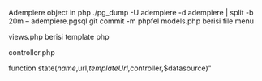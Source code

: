Adempiere object in php
./pg_dump -U adempiere -d adempiere | split -b 20m – adempiere.pgsql
git commit -m phpfel
models.php
      berisi file menu

views.php
      berisi template php

controller.php

function state($name,$url,$templateUrl,$controller,$datasource)"
